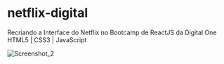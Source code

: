 # netflix-digital
 Recriando a Interface do Netflix no Bootcamp de ReactJS da Digital One
 HTML5 | CSS3 | JavaScript

![Screenshot_2](https://user-images.githubusercontent.com/26188366/137605529-0fa4d2fd-6aef-4b75-9265-a5745e3ecd07.png)
